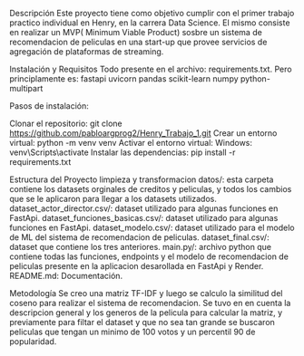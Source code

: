 Descripción
Este proyecto tiene como objetivo cumplir con el primer trabajo practico individual en Henry, en la carrera Data Science. El mismo consiste en realizar un MVP( Minimum Viable Product) sosbre un sistema de recomendacion de peliculas en una start-up que provee servicios de agregación de plataformas de streaming.

Instalación y Requisitos
Todo presente en el archivo: requirements.txt. Pero principlamente es:
fastapi
uvicorn
pandas
scikit-learn
numpy
python-multipart

Pasos de instalación:

Clonar el repositorio: git clone https://github.com/pabloargprog2/Henry_Trabajo_1.git
Crear un entorno virtual: python -m venv venv
Activar el entorno virtual:
Windows: venv\Scripts\activate
Instalar las dependencias: pip install -r requirements.txt

Estructura del Proyecto
limpieza y transformacion datos/: esta carpeta contiene los datasets orginales de creditos y peliculas, y todos los cambios que se le aplicaron para llegar a los datasets utilizados.
dataset_actor_director.csv/: dataset utilizado para algunas funciones en FastApi.
dataset_funciones_basicas.csv/: dataset utilizado para algunas funciones en FastApi.
dataset_modelo.csv/: dataset utilizado para el modelo de ML del sistema de recomendacion de peliculas.
dataset_final.csv/: dataset que contiene los tres anteriores.
main.py/: archivo python que contiene todas las funciones, endpoints y el modelo de recomendacion de peliculas presente en la aplicacion desarollada en FastApi y Render.
README.md: Documentación.

Metodología
Se creo una matriz TF-IDF y luego se calculo la similitud del coseno para realizar el sistema de recomendacion. Se tuvo en en cuenta la descripcion general y los generos de la pelicula para calcular la matriz, y previamente para filtar el dataset y que no sea tan grande se buscaron peliculas que tengan un minimo de 100 votos y un percentil 90 de popularidad.
